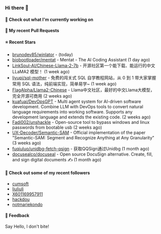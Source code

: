 ### Hi there 👋

#### 👷 Check out what I'm currently working on

#### 🔨 My recent Pull Requests


#### ⭐ Recent Stars

- [brunodev85/winlator](https://github.com/brunodev85/winlator) -  (today)
- [biobootloader/mentat](https://github.com/biobootloader/mentat) - Mentat - The AI Coding Assistant  (1 day ago)
- [LinkSoul-AI/Chinese-Llama-2-7b](https://github.com/LinkSoul-AI/Chinese-Llama-2-7b) - 开源社区第一个能下载、能运行的中文 LLaMA2 模型！ (1 week ago)
- [liyupi/sql-mother](https://github.com/liyupi/sql-mother) - 免费的闯关式 SQL 自学教程网站，从 0 到 1 带大家掌握常用 SQL 语法，纯前端实现，简单易学~ (1 week ago)
- [FlagAlpha/Llama2-Chinese](https://github.com/FlagAlpha/Llama2-Chinese) - Llama中文社区，最好的中文Llama大模型，完全开源可商用 (2 weeks ago)
- [kuafuai/DevOpsGPT](https://github.com/kuafuai/DevOpsGPT) - Multi agent system for AI-driven software development. Combine LLM with DevOps tools to convert natural language requirements into working software. Supports any development language and extends the existing code. (2 weeks ago)
- [Fadi002/unshackle](https://github.com/Fadi002/unshackle) - Open-source tool to bypass windows and linux passwords from bootable usb (2 weeks ago)
- [UX-Decoder/Semantic-SAM](https://github.com/UX-Decoder/Semantic-SAM) - Official implementation of the paper &#34;Semantic-SAM: Segment and Recognize Anything at Any Granularity&#34; (3 weeks ago)
- [fuqiuluo/unidbg-fetch-qsign](https://github.com/fuqiuluo/unidbg-fetch-qsign) - 获取QQSign通过Unidbg (1 month ago)
- [docusealco/docuseal](https://github.com/docusealco/docuseal) - Open source DocuSign alternative. Create, fill, and sign digital documents ✍️ (1 month ago)

#### 👯 Check out some of my recent followers

- [cumsoft](https://github.com/cumsoft)
- [liuliuli](https://github.com/liuliuli)
- [X601169957911](https://github.com/X601169957911)
- [hackdou](https://github.com/hackdou)
- [notmariekondo](https://github.com/notmariekondo)

#### 💬 Feedback

Say Hello, I don't bite!